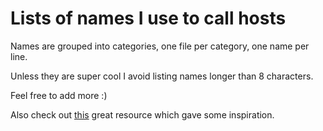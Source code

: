# Lists of names I use to call hosts


Names are grouped into categories, one file per category, one name per line.

Unless they are super cool I avoid listing names longer than 8 characters.

Feel free to add more :)

Also check out [this](http://seriss.com/people/erco/unixtools/hostnames.html) great resource which gave some inspiration.
